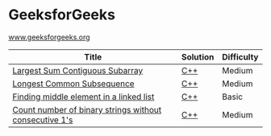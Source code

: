 # GeeksforGeeks
www.geeksforgeeks.org

| Title | Solution | Difficulty |
| --- | --- | --- |
| [Largest Sum Contiguous Subarray](http://practice.geeksforgeeks.org/problems/kadanes-algorithm/0) | [C++](https://github.com/yuanhui-yang/GeeksforGeeks/blob/master/largest-sum-contiguous-subarray.cpp) | Medium |
| [Longest Common Subsequence](http://www.geeksforgeeks.org/dynamic-programming-set-4-longest-common-subsequence/) | [C++](https://github.com/yuanhui-yang/GeeksforGeeks/blob/master/longest-common-subsequence.cpp) | Medium |
| [Finding middle element in a linked list](http://www.geeksforgeeks.org/write-a-c-function-to-print-the-middle-of-the-linked-list/) | [C++](https://github.com/yuanhui-yang/GeeksforGeeks/blob/master/finding-middle-element-in-a-linked-list.cpp) | Basic |
| [Count number of binary strings without consecutive 1's](http://www.geeksforgeeks.org/count-number-binary-strings-without-consecutive-1s/) | [C++](https://github.com/yuanhui-yang/GeeksforGeeks/blob/master/count-number-binary-strings-without-consecutive-1s.cpp) | Medium |
